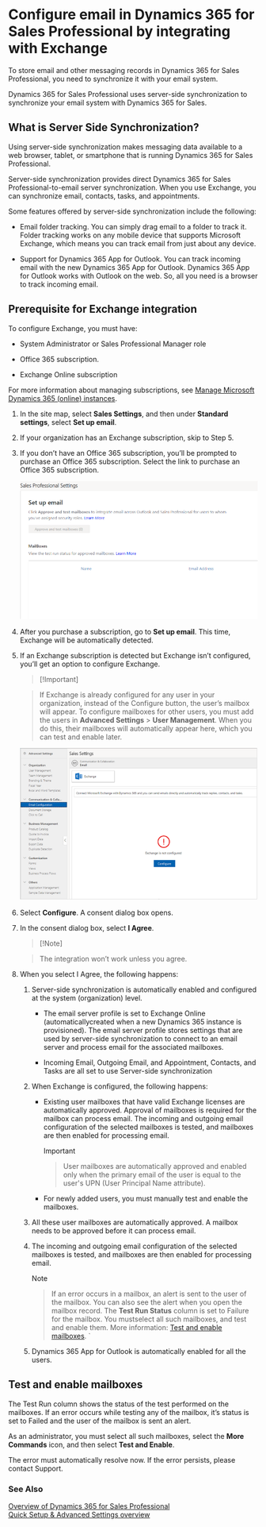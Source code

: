 # Configure email in Dynamics 365 for Sales Professional by integrating with Exchange

To store email and other messaging records in Dynamics 365 for Sales Professional, you need to synchronize it with your email system.

Dynamics 365 for Sales Professional uses server-side synchronization to synchronize your email system with Dynamics 365 for Sales.

## What is Server Side Synchronization?

Using server-side synchronization makes messaging data available to a web browser, tablet, or smartphone that is running Dynamics 365 for Sales
Professional.

Server-side synchronization provides direct Dynamics 365 for Sales Professional-to-email server synchronization. When you use Exchange, you can
synchronize email, contacts, tasks, and appointments.

Some features offered by server-side synchronization include the following: 

-  Email folder tracking. You can simply drag email to a folder to track it. Folder tracking works on any mobile device that supports Microsoft Exchange, which
means you can track email from just about any device.

-  Support for Dynamics 365 App for Outlook. You can track incoming email with the new Dynamics 365 App for Outlook. Dynamics 365 App for Outlook works
    with Outlook on the web. So, all you need is a browser to track incoming email.

## Prerequisite for Exchange integration

To configure Exchange, you must have:

-   System Administrator or Sales Professional Manager role

-   Office 365 subscription.

-   Exchange Online subscription

For more information about managing subscriptions, see [Manage Microsoft Dynamics 365 (online)
instances](https://go.microsoft.com/fwlink/?linkid=730725).

1.  In the site map, select **Sales Settings**, and then under **Standard settings**, select **Set up email**.

2.  If your organization has an Exchange subscription, skip to Step 5.

3.  If you don’t have an Office 365 subscription, you’ll be prompted to purchase an Office 365 subscription. Select the link to purchase an Office 365
    subscription.

    ![Email configuration page in Advanced Settings](media/419cdd3477e121fa8c394fc33bc70601.png "Email configuration page in Advanced Settings")

4.  After you purchase a subscription, go to **Set up email**. This time, Exchange will be automatically detected.

5.  If an Exchange subscription is detected but Exchange isn’t configured, you’ll get an option to configure Exchange.

    > [!Important]     

    > If Exchange is already configured for any user in your organization, instead of the Configure button, the user’s mailbox will appear. To configure mailboxes for other users, you must add the users in **Advanced Settings** > **User Management**. When you do this, their mailboxes will automatically appear here, which you can test and enable later.

    ![Button to configure Exchange](media/ab16896a870846e7b67db4c47976f38a.png "Button to configure Exchange")

6.  Select **Configure**. A consent dialog box opens.

7.  In the consent dialog box, select **I Agree**.

    >   [!Note]

    >   The integration won’t work unless you agree.

9.  When you select I Agree, the following happens:

    1.  Server-side synchronization is automatically enabled and configured at the system (organization) level.

        -   The email server profile is set to Exchange Online (automaticallycreated when a new Dynamics 365 instance is provisioned). The email
            server profile stores settings that are used by server-side synchronization to connect to an email server and process email for
            the associated mailboxes.

        -   Incoming Email, Outgoing Email, and Appointment, Contacts, and Tasks are all set to use Server-side synchronization

    2.  When Exchange is configured, the following happens:

        -   Existing user mailboxes that have valid Exchange licenses are automatically approved. Approval of mailboxes is required for the
            mailbox can process email. The incoming and outgoing email configuration of the selected mailboxes is tested, and mailboxes are
            then enabled for processing email.

            > [!Important]

            > User mailboxes are automatically approved and enabled only when the primary email of the user is equal to the user's UPN (User Principal Name attribute).      

        -  For newly added users, you must manually test and enable the mailboxes.

    3. All these user mailboxes are automatically approved. A mailbox needs to be approved before it can process email.

    4. The incoming and outgoing email configuration of the selected mailboxes is tested, and mailboxes are then enabled for processing email.  
      
        > [!Note]
        
        > If an error occurs in a mailbox, an alert is sent to the user of the mailbox. You can also see the alert when you open the mailbox record. The
        **Test Run Status** column is set to Failure for the mailbox. You mustselect all such mailboxes, and test and enable them. More information: [Test
        and enable mailboxes](#test-and-enable-mailboxes).  `  
        
    5.  Dynamics 365 App for Outlook is automatically enabled for all the users.

## Test and enable mailboxes

The Test Run column shows the status of the test performed on the mailboxes. If an error occurs while testing any of the mailbox, it’s status is set to Failed
and the user of the mailbox is sent an alert.

As an administrator, you must select all such mailboxes, select the **More Commands** icon, and then select **Test and Enable**.

The error must automatically resolve now. If the error persists, please contact Support.

### See Also

[Overview of Dynamics 365 for Sales Professional](sales-professional-overview.md)  
[Quick Setup & Advanced Settings overview](standard-advanced-settings-overview.md)
